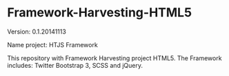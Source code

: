 Framework-Harvesting-HTML5
==========================

Version: 0.1.20141113

Name project: HTJS Framework

This repository with Framework Harvesting project HTML5.
The Framework includes: Twitter Bootstrap 3, SCSS and jQuery.
